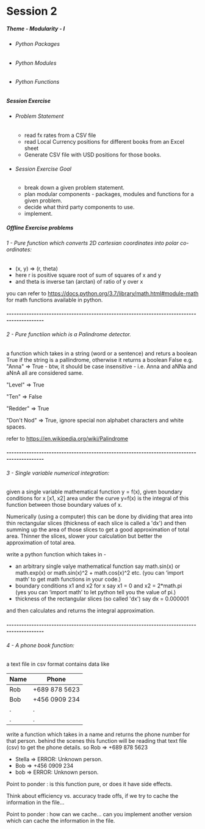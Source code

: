 # Session 2

##### Theme - Modularity - I
- ###### Python Packages
- ###### Python Modules
- ###### Python Functions

##### Session Exercise 
- ###### Problem Statement
    - read fx rates from a CSV file
    - read Local Currency positions for different books from an Excel sheet
    - Generate CSV file with USD positions for those books.
- ###### Session Exercise Goal
    - break down a given problem statement.
    - plan modular components - packages, modules and functions for a given problem.
    - decide what third party components to use.
    - implement.


##### Offline Exercise problems
###### 1 - Pure function which converts 2D cartesian coordinates into polar co-ordinates:
- (x, y) => (r, theta)
- here r is positive square root of sum of squares of x and y
- and theta is inverse tan (arctan) of ratio of y over x

you can refer to https://docs.python.org/3.7/library/math.html#module-math for math functions available in python.

#### -------------------------------------------------------------------------------------------

###### 2 - Pure functiion which is a Palindrome detector.
a function which takes in a string (word or a sentence) and returs a boolean True if the string is a pallindrome, otherwise it returns a boolean False
e.g.
"Anna" => True - btw, it should be case insensitive - i.e. Anna and aNNa and aNnA all are considered same.

"Level" => True

"Ten" => False

"Redder" => True

"Don't Nod" => True, ignore special non alphabet characters and white spaces.


refer to https://en.wikipedia.org/wiki/Palindrome

#### -------------------------------------------------------------------------------------------

###### 3 - Single variable numerical integration:
given a single variable mathematical function y = f(x), given boundary conditions for x [x1, x2]
area under the curve y=f(x) is the integral of this function between those boundary values of x. 

Numerically (using a computer) this can be done by dividing that area into thin rectangular slices 
(thickness of each slice is called a 'dx') and then summing up the area of those slices to get a 
good approximation of total area. 
Thinner the slices, slower your calculation but better the approximation of total area.

write a python function which takes in -
- an arbitrary single valye mathematical function say 
math.sin(x) or math.exp(x) or math.sin(x)^2 + math.cos(x)^2 etc.
(you can ‘import math’ to get math functions in your code.)
- boundary conditions x1 and x2 for x    say x1 = 0 and x2 = 2*math.pi  
(yes you can ‘import math’ to let python tell you the value of pi.)
- thickness of the rectangular slices (so called 'dx') say dx = 0.000001
 
and then calculates and returns the integral approximation.

#### -------------------------------------------------------------------------------------------

###### 4 - A phone book function:

a text file in csv format contains data like

|Name|Phone|
|----|-----|
|Rob|+689 878 5623|
|Bob|+456 0909 234|
|.|.|
|.|.|

write a function which takes in a name and returns the phone number for that person.
behind the scenes this function will be reading that text file (csv) to get the phone details.
so 
Rob => +689 878 5623

- Stella => ERROR: Unknown person.
- Bob => +456 0909 234
- bob => ERROR: Unknown person.

Point to ponder : is this function pure, or does it have side effects.

Think about efficiency vs. accuracy trade offs, if we try to cache the information in the file...

Point to ponder : how can we cache... can you implement another version which can cache the information in the file.
